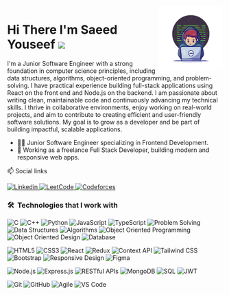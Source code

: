 <img align="right" src="https://raw.githubusercontent.com/Saeed-Youseef1/Saeed-Youseef1/main/github-profile.png" width="30%">
<h1>
  Hi There I'm Saeed Youseef 
  <img src="https://media.giphy.com/media/hvRJCLFzcasrR4ia7z/giphy.gif" width="28">
</h1>
<p>
I'm a Junior Software Engineer with a strong foundation in computer science principles, including data structures, algorithms, object-oriented programming, and problem-solving. I have practical experience building full-stack applications using React on the front end and Node.js on the backend. I am passionate about writing clean, maintainable code and continuously advancing my technical skills. I thrive in collaborative environments, enjoy working on real-world projects, and aim to contribute to creating efficient and user-friendly software solutions. My goal is to grow as a developer and be part of building impactful, scalable applications. 
</p>

- 👨‍💻 Junior Software Engineer specializing in Frontend Development.  
- 💼 Working as a freelance Full Stack Developer, building modern and responsive web apps.

📫 Social links
<p>
<p>
  <a href="https://www.linkedin.com/in/saeed-youseef/">
    <img src="https://img.shields.io/badge/-Linkedin-0072b1?style=flat&logo=linkedin&logoColor=white" alt="Linkedin">
  </a>

  <a href="https://leetcode.com/u/Saeed_Youseef/">
    <img src="https://img.shields.io/badge/-LeetCode-FFA116?style=flat&logo=LeetCode&logoColor=white" alt="LeetCode">
  </a>

  <a href="https://codeforces.com/profile/G0SLING">
    <img src="https://img.shields.io/badge/-Codeforces-1F8ACB?style=flat&logo=Codeforces&logoColor=white" alt="Codeforces">
  </a>
</p>


### 🛠 &nbsp;Technologies that I work with
<p align="left"> <img src="https://img.shields.io/badge/-C-000000?style=flat&logo=c" alt="C"/> <img src="https://img.shields.io/badge/-C++-000000?style=flat&logo=c%2B%2B" alt="C++"/> <img src="https://img.shields.io/badge/-Python-000000?style=flat&logo=python" alt="Python"/> <img src="https://img.shields.io/badge/-JavaScript-000000?style=flat&logo=javascript" alt="JavaScript"/> <img src="https://img.shields.io/badge/-TypeScript-000000?style=flat&logo=typescript" alt="TypeScript"/> <img src="https://img.shields.io/badge/-Problem%20Solving-000000?style=flat&logo=codeforces" alt="Problem Solving"/> <img src="https://img.shields.io/badge/-Data%20Structures-000000?style=flat" alt="Data Structures"/> <img src="https://img.shields.io/badge/-Algorithms-000000?style=flat" alt="Algorithms"/> <img src="https://img.shields.io/badge/-OOP-000000?style=flat" alt="Object Oriented Programming"/> <img src="https://img.shields.io/badge/-OOD-000000?style=flat" alt="Object Oriented Design"/> <img src="https://img.shields.io/badge/-Database-000000?style=flat&logo=databricks" alt="Database"/> </p>


<p align="left"> <img src="https://img.shields.io/badge/-HTML5-000000?style=flat&logo=html5" alt="HTML5"/> <img src="https://img.shields.io/badge/-CSS3-000000?style=flat&logo=css3" alt="CSS3"/> <img src="https://img.shields.io/badge/-React.js-000000?style=flat&logo=react" alt="React"/> <img src="https://img.shields.io/badge/-Redux-000000?style=flat&logo=redux" alt="Redux"/> <img src="https://img.shields.io/badge/-Context%20API-000000?style=flat" alt="Context API"/> <img src="https://img.shields.io/badge/-Tailwind_CSS-000000?style=flat&logo=tailwind-css" alt="Tailwind CSS"/> <img src="https://img.shields.io/badge/-Bootstrap-000000?style=flat&logo=bootstrap" alt="Bootstrap"/> <img src="https://img.shields.io/badge/-Responsive%20Design-000000?style=flat" alt="Responsive Design"/> <img src="https://img.shields.io/badge/-Figma-000000?style=flat&logo=figma" alt="Figma"/> </p> 


<p align="left"> <img src="https://img.shields.io/badge/-Node.js-000000?style=flat&logo=node.js" alt="Node.js"/> <img src="https://img.shields.io/badge/-Express.js-000000?style=flat&logo=express" alt="Express.js"/> <img src="https://img.shields.io/badge/-RESTful%20APIs-000000?style=flat" alt="RESTful APIs"/> <img src="https://img.shields.io/badge/-MongoDB-000000?style=flat&logo=mongodb" alt="MongoDB"/> <img src="https://img.shields.io/badge/-SQL-000000?style=flat&logo=mysql" alt="SQL"/> <img src="https://img.shields.io/badge/-Authentication%20JWT-000000?style=flat&logo=jsonwebtokens" alt="JWT"/> </p>



<p align="left"> <img src="https://img.shields.io/badge/-Git-000000?style=flat&logo=git" alt="Git"/> <img src="https://img.shields.io/badge/-GitHub-000000?style=flat&logo=github" alt="GitHub"/> <img src="https://img.shields.io/badge/-Agile-000000?style=flat&logo=jira" alt="Agile"/> <img src="https://img.shields.io/badge/-VS%20Code-000000?style=flat&logo=visualstudiocode" alt="VS Code"/> </p>

